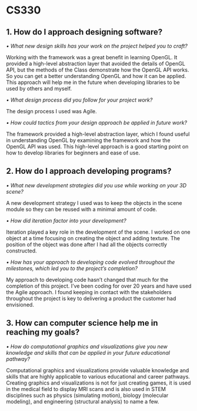# CS330

<h2> 1.	How do I approach designing software? </h2>

<i>•	What new design skills has your work on the project helped you to craft?</i>

Working with the framework was a great benefit in learning OpenGL. It provided a high-level abstraction layer that avoided the details of OpenGL API, but the methods of the Class demonstrate how the OpenGL API works. So you can get a better understanding OpenGL and how it can be applied. This approach will help me in the future when developing libraries to be used by others and myself.

<i> •	What design process did you follow for your project work? </i>

The design process I used was Agile.

<i>•	How could tactics from your design approach be applied in future work?</i>

The framework provided a high-level abstraction layer, which I found useful in understanding OpenGL by examining the framework and how the OpenGL API was used. This high-level approach is a good starting point on how to develop libraries for beginners and ease of use.


<h2> 2.	How do I approach developing programs? </h2>
<i>•	What new development strategies did you use while working on your 3D scene?</i>

A new development strategy I used was to keep the objects in the scene module so they can be reused with a minimal amount of code.

<i>•	How did iteration factor into your development?</i>

Iteration played a key role in the development of the scene. I worked on one object at a time focusing on creating the object and adding texture. The position of the object was done after I had all the objects correctly constructed.

<i>•	How has your approach to developing code evolved throughout the milestones, which led you to the project’s completion?</i>

My approach to developing code hasn’t changed that much for the completion of this project. I’ve been coding for over 20 years and have used the Agile approach. I found keeping in contact with the stakeholders throughout the project is key to delivering a product the customer had envisioned.

<h2> 3.	How can computer science help me in reaching my goals? </h2>

<i>•  How do computational graphics and visualizations give you new knowledge and skills that can be applied in your future educational pathway?</i>

Computational graphics and visualizations provide valuable knowledge and skills that are highly applicable to various educational and career pathways. Creating graphics and visualizations is not for just creating games, it is used in the medical field to display MRI scans and is also used in STEM disciplines such as physics (simulating motion), biology (molecular modeling), and engineering (structural analysis) to name a few.

	
